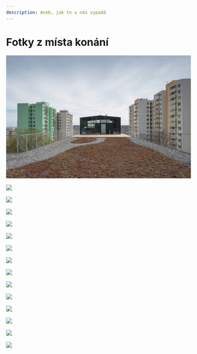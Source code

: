 ```yaml
---
description: Aneb, jak to u nás vypadá
---
```


# Fotky z místa konání

![](../../../.gitbook/assets/image.png)

![](../../../.gitbook/assets/picture\_7320\_3.jpg-1600x1200-komunitni-centrum-skala-brno-novy-liskovec.jpg)

![](../../../.gitbook/assets/picture\_7320\_4.jpg-1600x1200-komunitni-centrum-skala-brno-novy-liskovec.jpg)

![](../../../.gitbook/assets/picture\_7320\_10.jpg-1600x1200-komunitni-centrum-skala-brno-novy-liskovec.jpg)

![](../../../.gitbook/assets/picture\_7320\_11.jpg-1600x1200-komunitni-centrum-skala-brno-novy-liskovec.jpg)

![](../../../.gitbook/assets/picture\_7320\_12.jpg-1600x1200-komunitni-centrum-skala-brno-novy-liskovec.jpg)

![](../../../.gitbook/assets/picture\_7320\_16.jpg-1600x1200-komunitni-centrum-skala-brno-novy-liskovec.jpg)

![](../../../.gitbook/assets/picture\_7320\_17.jpg-1600x1200-komunitni-centrum-skala-brno-novy-liskovec.jpg)

![](../../../.gitbook/assets/picture\_7320\_18.jpg-1600x1200-komunitni-centrum-skala-brno-novy-liskovec.jpg)

![](../../../.gitbook/assets/picture\_7320\_19.jpg-1600x1200-komunitni-centrum-skala-brno-novy-liskovec.jpg)

![](../../../.gitbook/assets/picture\_7320\_23.jpg-1600x1200-komunitni-centrum-skala-brno-novy-liskovec.jpg)

![](../../../.gitbook/assets/picture\_7320\_25.jpg-1600x1200-komunitni-centrum-skala-brno-novy-liskovec.jpg)

![](../../../.gitbook/assets/picture\_7320\_28.jpg-1600x1200-komunitni-centrum-skala-brno-novy-liskovec.jpg)

![](../../../.gitbook/assets/picture\_7320\_29.jpg-1600x1200-komunitni-centrum-skala-brno-novy-liskovec.jpg)

![](../../../.gitbook/assets/picture\_7320\_30.jpg-1600x1200-komunitni-centrum-skala-brno-novy-liskovec.jpg)
